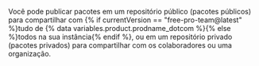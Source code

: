 Você pode publicar pacotes em um repositório público (pacotes públicos) para compartilhar com {% if currentVersion == "free-pro-team@latest" %}tudo de {% data variables.product.prodname_dotcom %}{% else %}todos na sua instância{% endif %}, ou em um repositório privado (pacotes privados) para compartilhar com os colaboradores ou uma organização.
